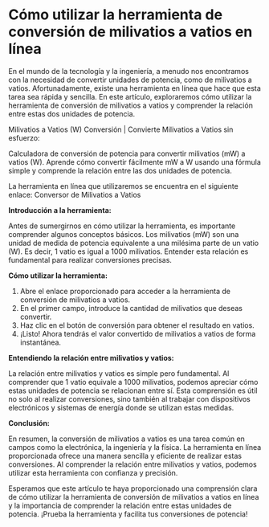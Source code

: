Cómo utilizar la herramienta de conversión de milivatios a vatios en línea
==========================================================================

En el mundo de la tecnología y la ingeniería, a menudo nos encontramos con la necesidad de convertir unidades de potencia, como de milivatios a vatios. Afortunadamente, existe una herramienta en línea que hace que esta tarea sea rápida y sencilla. En este artículo, exploraremos cómo utilizar la herramienta de conversión de milivatios a vatios y comprender la relación entre estas dos unidades de potencia.

Milivatios a Vatios (W) Conversión | Convierte Milivatios a Vatios sin esfuerzo:

Calculadora de conversión de potencia para convertir milivatios (mW) a vatios (W). Aprende cómo convertir fácilmente mW a W usando una fórmula simple y comprende la relación entre las dos unidades de potencia.

La herramienta en línea que utilizaremos se encuentra en el siguiente enlace: Conversor de Milivatios a Vatios

**Introducción a la herramienta:**

Antes de sumergirnos en cómo utilizar la herramienta, es importante comprender algunos conceptos básicos. Los milivatios (mW) son una unidad de medida de potencia equivalente a una milésima parte de un vatio (W). Es decir, 1 vatio es igual a 1000 milivatios. Entender esta relación es fundamental para realizar conversiones precisas.

**Cómo utilizar la herramienta:**

1. Abre el enlace proporcionado para acceder a la herramienta de conversión de milivatios a vatios.
2. En el primer campo, introduce la cantidad de milivatios que deseas convertir.
3. Haz clic en el botón de conversión para obtener el resultado en vatios.
4. ¡Listo! Ahora tendrás el valor convertido de milivatios a vatios de forma instantánea.

**Entendiendo la relación entre milivatios y vatios:**

La relación entre milivatios y vatios es simple pero fundamental. Al comprender que 1 vatio equivale a 1000 milivatios, podemos apreciar cómo estas unidades de potencia se relacionan entre sí. Esta comprensión es útil no solo al realizar conversiones, sino también al trabajar con dispositivos electrónicos y sistemas de energía donde se utilizan estas medidas.

**Conclusión:**

En resumen, la conversión de milivatios a vatios es una tarea común en campos como la electrónica, la ingeniería y la física. La herramienta en línea proporcionada ofrece una manera sencilla y eficiente de realizar estas conversiones. Al comprender la relación entre milivatios y vatios, podemos utilizar esta herramienta con confianza y precisión.

Esperamos que este artículo te haya proporcionado una comprensión clara de cómo utilizar la herramienta de conversión de milivatios a vatios en línea y la importancia de comprender la relación entre estas unidades de potencia. ¡Prueba la herramienta y facilita tus conversiones de potencia!
